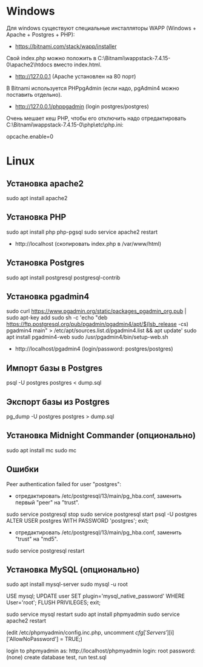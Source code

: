
# Windows

Для windows существуют специальные инсталляторы WAPP (Windows + Apache + Postgres + PHP):

* https://bitnami.com/stack/wapp/installer

Свой index.php можно положить в C:\Bitnami\wappstack-7.4.15-0\apache2\htdocs вместо index.html.

* http://127.0.0.1 (Apache установлен на 80 порт)

В Bitnami используется PHPpgAdmin (если надо, pgAdmin4 можно поставить отдельно).

* http://127.0.0.1/phppgadmin (login postgres/postgres)

Очень мешает кеш PHP, чтобы его отключить надо отредактировать C:\Bitnami\wappstack-7.4.15-0\php\etc\php.ini:

opcache.enable=0

# Linux

## Установка apache2

sudo apt install apache2

## Установка PHP

sudo apt install php php-pgsql
sudo service apache2 restart

* http://localhost (скопировать index.php в /var/www/html)

## Установка Postgres
sudo apt install postgresql postgresql-contrib

## Установка pgadmin4

sudo curl https://www.pgadmin.org/static/packages_pgadmin_org.pub | sudo apt-key add
sudo sh -c 'echo "deb https://ftp.postgresql.org/pub/pgadmin/pgadmin4/apt/$(lsb_release -cs) pgadmin4 main" > /etc/apt/sources.list.d/pgadmin4.list && apt update'
sudo apt install pgadmin4-web
sudo /usr/pgadmin4/bin/setup-web.sh

* http://localhost/pgadmin4 (login/password: postgres/postgres)


## Импорт базы в Postgres
psql -U postgres postgres < dump.sql

## Экспорт базы из Postgres
pg_dump -U postgres postgres > dump.sql

## Установка Midnight Commander (опционально)
sudo apt install mc
sudo mc

## Ошибки

Peer authentication failed for user "postgres":

* отредактировать /etc/postgresql/13/main/pg_hba.conf, заменить первый "peer" на "trust".

sudo service postgresql stop
sudo service postgresql start
psql -U postgres
ALTER USER postgres WITH PASSWORD 'postgres';
exit;

* отредактировать  /etc/postgresql/13/main/pg_hba.conf, заменить "trust" на "md5".

sudo service postgresql restart

## Установка MySQL (опционально)

sudo apt install mysql-server
sudo mysql -u root

USE mysql;
UPDATE user SET plugin='mysql_native_password' WHERE User='root';
FLUSH PRIVILEGES;
exit;

sudo service mysql restart
sudo apt install phpmyadmin
sudo service apache2 restart

(edit /etc/phpmyadmin/config.inc.php, uncomment $cfg['Servers'][$i]['AllowNoPassword'] = TRUE;)

login to phpmyadmin as: http://localhost/phpmyadmin
login: root
password: (none)
create database test, run test.sql
